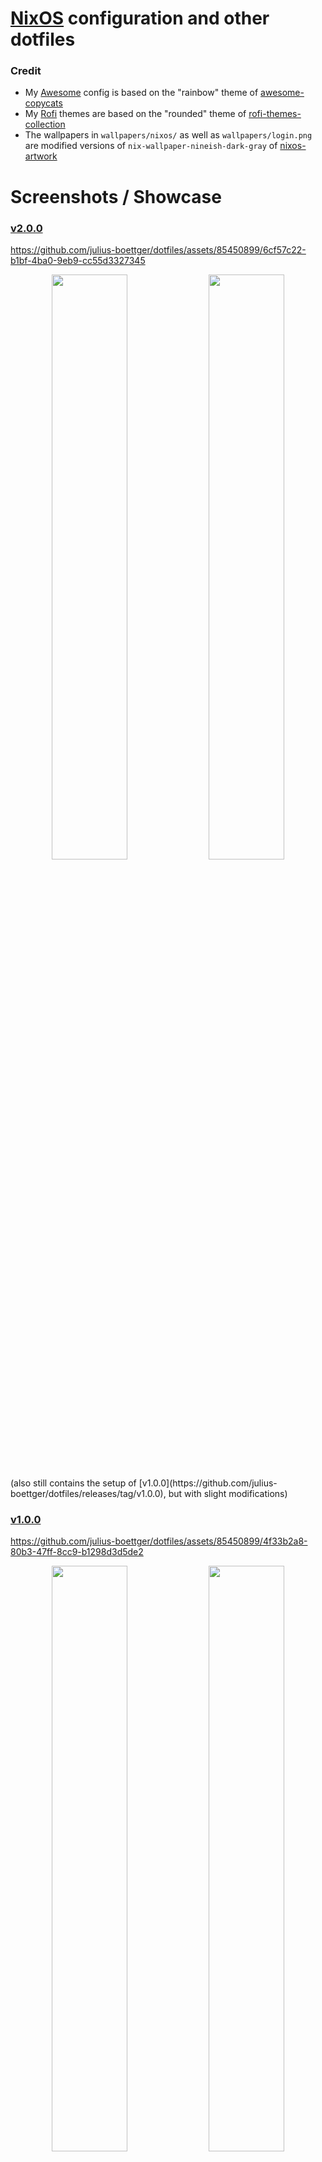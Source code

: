 # [NixOS](https://nixos.org/) configuration and other dotfiles

### Credit
- My [Awesome](https://awesomewm.org/) config is based on the "rainbow" theme of [awesome-copycats](https://github.com/lcpz/awesome-copycats)
- My [Rofi](https://github.com/lbonn/rofi) themes are based on the "rounded" theme of [rofi-themes-collection](https://github.com/newmanls/rofi-themes-collection)
- The wallpapers in `wallpapers/nixos/` as well as `wallpapers/login.png` are modified versions of `nix-wallpaper-nineish-dark-gray` of [nixos-artwork](https://github.com/NixOS/nixos-artwork)

# Screenshots / Showcase
### [v2.0.0](https://github.com/julius-boettger/dotfiles/releases/tag/v2.0.0)
https://github.com/julius-boettger/dotfiles/assets/85450899/6cf57c22-b1bf-4ba0-9eb9-cc55d3327345
<p align="middle">
  <img src=".github/assets/v2.0.0/screenshot1.png" width="49%" />
  <img src=".github/assets/v2.0.0/screenshot2.png" width="49%" /> 
</p>
(also still contains the setup of [v1.0.0](https://github.com/julius-boettger/dotfiles/releases/tag/v1.0.0), but with slight modifications)

### [v1.0.0](https://github.com/julius-boettger/dotfiles/releases/tag/v1.0.0)
https://github.com/julius-boettger/dotfiles/assets/85450899/4f33b2a8-80b3-47ff-8cc9-b1298d3d5de2
<p align="middle">
  <img src=".github/assets/v1.0.0/screenshot1.png" width="49%" />
  <img src=".github/assets/v1.0.0/screenshot2.png" width="49%" /> 
</p>

# About this repo
- This repo contains configuration files I daily drive on multiple machines, including a Windows one through [WSL](https://learn.microsoft.com/en-us/windows/wsl/). Its purpose is:
    - providing version control for my config files
    - serving as documentation and inspiration for customizing your system
- With this repo you get a [Flake](https://nixos.wiki/wiki/Flakes)-based [NixOS](https://nixos.org) configuration that includes...
  - two fully functional desktop sessions:
    - [Awesome](https://github.com/awesomeWM/awesome) + [Picom](https://github.com/jonaburg/picom) (on Xorg)
    - [Hyprland](https://hyprland.org/) (on Wayland)
    - => See [Installation (Desktop)](#installation-desktop)
  - a nice [WSL](https://learn.microsoft.com/en-us/windows/wsl/) setup
    - => See [Installation (WSL)](#installation-wsl)
- See [Content overview](#content-overview) for explanations of files and directories in this repo.
- ⚠️ Basic knowledge of [NixOS](https://nixos.org/) usage, including [Nix flakes](https://nixos.wiki/wiki/Flakes), is needed for all of the provided installation guides.

# Content overview
> Note: "Expected directory" is the path to the directory where the described file (or directory) is usually located. This could just be `/etc/dotfiles/`, because this repository is assumed to be there, or another path, where a dotfile will be symlinked. Search for `mkOutOfStoreSymlink` in `nix/` for the exact symlinks that are created.

| File or directory | Expected directory | Description |
|-------------------|--------------------|-------------|
| `nix/` | `/etc/dotfiles/` | All about [NixOS](https://nixos.org) |
| `nix/update/` | `/etc/dotfiles/` | Scripts to automatically update and clean up [NixOS](https://nixos.org) after a prompt every saturday |
| `nix/pkgs/` | `/etc/dotfiles/` | Local Nix packages |
| `wallpapers/nixos/` | `/etc/dotfiles/` | NixOS logo wallpapers in all kinds of color combinations |
| `other/autostart.sh` | `/etc/dotfiles/` | Script for autostarting background processes (called by WM/compositor on startup) |
| `other/notification.wav` | `/etc/dotfiles/` | Notification sound |
| `other/starship.toml` | `/etc/dotfiles/` | [Starship](https://github.com/starship/starship) configuration |
| `other/.ideavimrc` | `~/` | Like `.vimrc`, but for [IntelliJ IDEA](https://github.com/JetBrains/intellij-community) using [IdeaVim](https://github.com/JetBrains/ideavim) |
| `awesome/` | `~/.config/` | [Awesome](https://github.com/awesomeWM/awesome) configuration including a custom theme based on [awesome-copycats](https://github.com/lcpz/awesome-copycats)' "rainbow" theme |
| `swaync/` | `~/.config/` | [SwayNotificationCenter](https://github.com/ErikReider/SwayNotificationCenter) configuration with custom theme |
| `eww/` | `~/.config/` | [Eww](https://github.com/elkowar/eww) configuration with custom widgets |
| `other/picom.conf` | `~/.config/` | [picom (jonaburg-fork)](https://github.com/jonaburg/picom) configuration |
| `hyprland/` | `~/.config/hypr/` | [Hyprland](https://hyprland.org/) configuration |
| `other/init.fish` | `~/.config/fish/` | `config.fish` for [Fish](https://github.com/fish-shell/fish-shell) |
| `other/copyq.conf` | `~/.config/copyq/` | [CopyQ](https://github.com/hluk/CopyQ) configuration with custom theme |
| `other/alacritty.toml` | `~/.config/alacritty/` | [Alacritty](https://github.com/alacritty/alacritty) configuration |
| `fastfetch/` | `~/.config/fastfetch/` | [fastfetch](https://github.com/fastfetch-cli/fastfetch) configurations |
| `other/vscodium.json` | `~/.config/VSCodium/User/` | `settings.json` for [VSCodium](https://github.com/VSCodium/vscodium) |
| `rofi/` | `~/.local/share/rofi/themes/` | [Rofi](https://github.com/lbonn/rofi) (Wayland fork) themes |
| `other/firefox.css` | `~/.mozilla/firefox/[YOUR-PROFILE]/chrome/` | `userChrome.css` for [Firefox](https://www.mozilla.org/en-US/firefox/new/) |
| `other/sddm-sugar-candy.conf` | `/usr/share/sddm/themes/sugar-candy/` (somewhere in `/nix/store/` on NixOS) | [sddm-sugar-candy](https://github.com/Kangie/sddm-sugar-candy) configuration |
| `other/gitnuro.json` | - | [Gitnuro](https://github.com/JetpackDuba/Gitnuro) theme |

# Installation (Desktop)

- The following guide explains installation on a [NixOS](https://nixos.org/) desktop system.
- ⚠️ I try to make the config files in this repo modular and hardware independent, but you might still have to change some things to make it work with your hardware. The current configuration assumes:
    - a dual-monitor setup
    - a stationary/dektop system (you _could_ try it out on a portable system, but would probably miss things like a battery or wifi indicator)
- If you still want to try setting this up, here you go...

First install [NixOS](https://nixos.org/) and set it up far enough to have `git`, a network connection and a text editor available.

Place the content of this repository inside `/etc/dotfiles/`:
```shell
cd /etc

# clone specific release (you know what you get, but v1.0.0 might not work anymore)
git clone --branch v2.0.0 --depth 1 --recurse-submodules https://github.com/julius-boettger/dotfiles.git
# clone current commit (although you don't know what you get)
git clone --recurse-submodules https://github.com/julius-boettger/dotfiles.git

chown -R $USER:root /etc/dotfiles # not necessary, but makes editing files more comfortable
chmod -R 755 /etc/dotfiles # should already be set like this

# copy over your hardware-configuration.nix (!)
cp -f /etc/nixos/hardware-configuration.nix /etc/dotfiles/nix/hosts/nixos/
```

If you search for `xrandr` in `awesome/rc.lua` you will find two commands which are for my specific dual-monitor setup. The idea is that one command configures both monitors and the other just the primary monitor, so that the secondary monitor is toggleable by pressing Super+P. If you want to use this functionality you will have to adjust the commands for your specific setup. ~~But you can also just leave them like that and don't press Super+P.~~

It's pretty much the same thing for my Hyprland config, but I extracted the device specific stuff into two variables called `second_monitor` and `second_monitor_config`, which I set in `/etc/dotfiles/hyprland/extra-config.conf`. The default config there shows what works for my setup.

There are some files you now **NEED** to take a look at and adjust them to your liking, all in `/etc/dotfiles/`...

- Example files where also you need to delete the `.example` at the end of their file names (**!!!**):
  - `hyprland/extra-config.conf.example` contains device-specific Hyprland configuration like the afore-mentioned monitor setup.
- Files in `nix/`:
  - `secrets.nix` and `variables.nix` (should explain themselves)
    - don't worry about `firefoxProfile`, we will set it later.
  - `hosts/nixos/default.nix` contains some device-specific configuration like mounting a partition. You may pick and choose what seems useful to you, or just delete it.
- Of course you may also want to look at and change every other file ;)

Then rebuild your system with `sudo nixos-rebuild switch --flake /etc/dotfiles/nix#desktop`. After you've done this once, `flake-rebuild` should be available as a shorthand that serves the same purpose.

**Apply Firefox customization**: Run Firefox and set it up to your liking (but don't choose a theme or a `userChrome.css`, you will load mine later). Then enter `about:profiles` in the Firefox URL bar and identify the profile you have set up. Copy the name of the profile directory in `~/.mozilla/firefox/` that is displayed under "Root Directory" (usually something like `h5hep79f.dev-edition-default`). Use it as the value of `firefoxProfile` in `/etc/dotfiles/nix/variables.nix` after the line `desktop = mkNixosConfig {` and rebuild your system, e.g. with `flake-rebuild`.

Next: `reboot` for good measure.

Set your `git` credentials using [`git-credential-manager`](https://github.com/git-ecosystem/git-credential-manager): E.g. to authenticate with Github run `git-credential-manager github login`.

Set [Gitnuro](https://github.com/JetpackDuba/Gitnuro) theme: Run Gitnuro, open the settings and click the "Open file" button next to "Custom theme". Select `/etc/dotfiles/other/gitnuro.json` and click on "Accept".

To set a wallpaper for [SDDM](https://github.com/sddm/sddm) (the login manager) either put a `login.jpg` in `/etc/dotfiles/wallpapers/` or adjust the path to the wallpaper at the top of `/etc/dotfiles/other/sddm-sugar-candy.conf`.

By default, both the Awesome and the Hyprland session use a random wallpaper out of `/etc/dotfiles/wallpapers/nixos/` on every reload. But there's an easy way to set up your own wallpapers on Hyprland: Put just one (or multiple!)  in `/etc/dotfiles/wallpapers/other/`. A random one will be selected on each reload if you have multiple. You can also configure corresponding accent colors for each wallpaper that will be used e.g. for the client border color. To do this, ajdust `/etc/dotfiles/hyprland/wallpaper.py`. You will figure it out.

If you notice that the mouse cursor looks different when hovering over some apps, try setting it with `nwg-look` (Wayland) or `lxappearance` (Xorg).

And then you should be all set up!  Feel free to reach out if there's something missing, misleading or incorrect in this installation guide. (Also reach out if you know how to automate any step of this setup further!)

# Installation ([WSL](https://learn.microsoft.com/en-us/windows/wsl/))

> The following guide explains installation on a Windows system through [NixOS](https://nixos.org/) on [WSL](https://learn.microsoft.com/en-us/windows/wsl/).

First, make sure WSL is installed and up to date:
```
wsl --install --no-distribution
wsl --update
```
Also make sure to reboot your system to complete the setup (yes, that is necessary).

Then [setup a NixOS distribution](https://nixos.wiki/wiki/WSL), **but** be careful when executing a command containing a path like `.\NixOS\`, you probably want to change that to an absolute path where the installed files can reside permanently, like `C:\Users\[YOUR-USER]\Documents\WSL\NixOS\`.

Now enter your NixOS WSL system with `wsl -d NixOS`, or just with `wsl` if you ran `wsl --set-default NixOS` before.

Run `sudo nix-channel --update`. If you run into errors like `unable to download [...]: Couldn't resolve host name`: Make sure you are not connected to some regulated company network for the rest of this guide, then run `sudo nano /etc/resolv.conf` and check that the following lines are the only uncommented ones in that file:
```
nameserver 8.8.4.4
nameserver 8.8.8.8
```

Now run some more commands:

```shell
# do this again if it failed before
sudo nix-channel --update
# rebuild system with updated channel
sudo nixos-rebuild switch
### start setting up my config
cd /etc
nix-shell -p git --run "sudo git clone --recurse-submodules https://github.com/julius-boettger/dotfiles.git"
# make editing files more comfortable (don't require sudo)
sudo chown -R $USER:root /etc/dotfiles
```

You now should take a look at two files and adjust them to your liking, both in `/etc/dotfiles/nix/`: `secrets.nix` and `variables.nix`. They should explain themselves what they are for. Of course you may also want to look at and change every other file ;)

Then rebuild your system with
```sh
nix-shell -p git --run "sudo nixos-rebuild switch --flake /etc/dotfiles/nix#wsl"
```

To see the effects, exit your current WSL session (e.g. with `exit`), force WSL to shutdown (to achieve a restart) with `wsl --shutdown` and then start a new session (e.g. with `wsl -d NixOS`).

You should be greeted by a nice little `fastfetch` now! `flake-rebuild wsl` should also be available as a shorthand that serves the same purpose as the long rebuild command above.

At this point it should also be fine to connect to a regulated company network again, reaching the internet should still be possible.

Finally, you may want to set your `git` credentials using [`git-credential-manager`](https://github.com/git-ecosystem/git-credential-manager): E.g. to authenticate with Github run `git-credential-manager github login`.